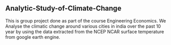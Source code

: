 ## Analytic-Study-of-Climate-Change

This is group project done as part of the course Engineering Economics. We Analyse the climatic change around various cities in india over the past 10 year by using the data extracted from the NCEP NCAR surface temperature from google earth engine. 
